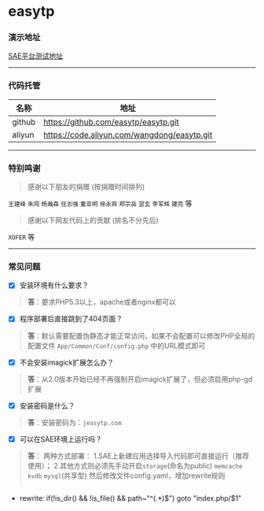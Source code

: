 # easytp

### 演示地址
[SAE平台测试地址](http://easytp.applinzi.com)

---

### 代码托管
| 名称   | 地址                                      |
| ------ | ----------------------------------------- |
| github |https://github.com/easytp/easytp.git       |
| aliyun |https://code.aliyun.com/wangdong/easytp.git|

---

### 特别鸣谢

> 感谢以下朋友的捐赠 (按捐赠时间排列)

`王建峰` `朱闯` `杨瀚森` `任志强` `董亚明` `徐永宾` `郑宗岳` `翌玄` `李军辉` `建亮` 等

> 感谢以下网友代码上的贡献 (排名不分先后)

`XOFER` 等

---

### 常见问题
- [x] 安装环境有什么要求？

> **答**：要求PHP5.3以上，apache或者nginx都可以

- [x] 程序部署后直接跳到了404页面？

> **答**：默认需要配置伪静态才能正常访问，如果不会配置可以修改PHP全局的配置文件 `App/Common/Conf/config.php` 中的URL模式即可

- [x] 不会安装imagick扩展怎么办？

> **答**：从2.0版本开始已经不再强制开启imagick扩展了，但必须启用php-gd扩展

- [x] 安装密码是什么？

> **答**：安装密码为：`jeasytp.com`

- [x] 可以在SAE环境上运行吗？

> **答**： 两种方式部署：
> 1.SAE上新建应用选择导入代码即可直接运行（推荐使用）；
> 2.其他方式则必须先手动开启`storage`(命名为public) `memcache` `kvdb` `mysql`(共享型)
> 然后修改文件config.yaml，增加rewrite规则
> ```yaml
- rewrite: if(!is_dir() && !is_file() && path~"^(.*)$") goto "index.php/$1"
```
